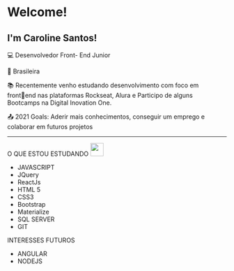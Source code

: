 # Welcome!

 

## I'm Caroline Santos!

 

:computer: Desenvolvedor Front- End Junior

:house_with_garden: Brasileira

:books: Recentemente venho estudando
desenvolvimento com foco em frontend nas plataformas Rockseat, Alura e
Participo de alguns Bootcamps na
Digital Inovation One. 

:outbox_tray: 2021 Goals: Aderir mais conhecimentos, conseguir um emprego e colaborar em futuros projetos 
 

----------------------------------------------------------------------------------

O QUE ESTOU ESTUDANDO  <img src=https://github.com/TheDudeThatCode/TheDudeThatCode/blob/master/Assets/Earth.gif width="30">

- JAVASCRIPT 
- JQuery
- ReactJs
- HTML 5
- CSS3
- Bootstrap
- Materialize
- SQL SERVER
- GIT


INTERESSES FUTUROS

- ANGULAR
- NODEJS




